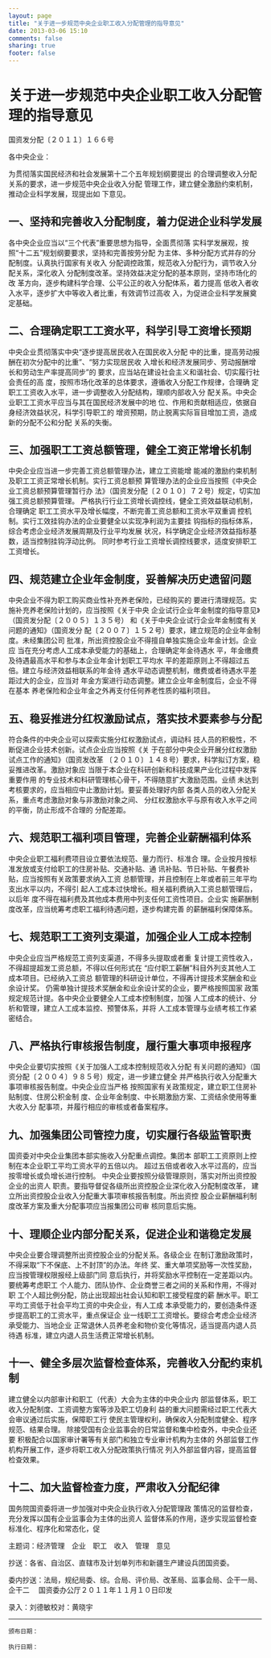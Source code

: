 ```yaml
---
layout: page
title: "关于进一步规范中央企业职工收入分配管理的指导意见"
date: 2013-03-06 15:10
comments: false
sharing: true
footer: false
---
```


# 关于进一步规范中央企业职工收入分配管理的指导意见

国资发分配〔２０１１〕１６６号

各中央企业：

为贯彻落实国民经济和社会发展第十二个五年规划纲要提出
的合理调整收入分配关系的要求，进一步规范中央企业收入分配
管理工作，建立健全激励约束机制，推动企业科学发展，现提出如
下意见。

## 一、坚持和完善收入分配制度，着力促进企业科学发展

各中央企业应当以“三个代表”重要思想为指导，全面贯彻落
实科学发展观，按照“十二五”规划纲要要求，坚持和完善按劳分配
为主体、多种分配方式并存的分配制度。认真执行国家有关收入
分配调控政策，规范收入分配行为，调节收入分配关系，深化收入
分配制度改革。坚持效益决定分配的基本原则，坚持市场化的改
革方向，逐步构建科学合理、公平公正的收入分配体系，着力提高
低收入者收入水平，逐步扩大中等收入者比重，有效调节过高收
入，为促进企业科学发展奠定基础。

## 二、合理确定职工工资水平，科学引导工资增长预期

中央企业贯彻落实中央“逐步提高居民收入在国民收入分配
中的比重，提高劳动报酬在初次分配中的比重”、“努力实现居民收
入增长和经济发展同步、劳动报酬增长和劳动生产率提高同步”的
要求，应当站在建设社会主义和谐社会、切实履行社会责任的高
度，按照市场化改革的总体要求，遵循收入分配工作规律，合理确
定职工工资收入水平，进一步调整收入分配结构，理顺内部收入分
配关系。中央企业职工工资水平应当与其在国民经济发展中的地
位、作用和贡献相适应，依据自身经济效益状况，科学引导职工的
增资预期，防止脱离实际盲目增加工资，造成新的分配不公和分配
关系的失衡。

## 三、加强职工工资总额管理，健全工资正常增长机制

中央企业应当进一步完善工资总额管理办法，建立工资能增
能减的激励约束机制及职工工资正常增长机制。实行工资总额预
算管理办法的企业应当按照《中央企业工资总额预算管理暂行办
法》（国资发分配〔２０１０〕７２号）规定，切实加强工资总额预算管理。
严格执行行业工资增长调控线，健全工资效益联动机制，合理确定
职工工资水平及增长幅度，不断完善工资总额和工资水平双重调
控机制。实行工效挂钩办法的企业要健全以实现净利润为主要挂
钩指标的指标体系，综合考虑企业经济发展周期及行业平均发展
状况，科学确定企业经济效益指标基数，适当控制挂钩浮动比例。
同时参考行业工资增长调控线要求，适度安排职工工资增长。

## 四、规范建立企业年金制度，妥善解决历史遗留问题

中央企业不得为职工购买商业性补充养老保险，已经购买的
要进行清理规范。实施补充养老保险计划的，应当按照《关于中央
企业试行企业年金制度的指导意见》（国资发分配〔２００５〕１３５号）
和《关于中央企业试行企业年金制度有关问题的通知》（国资发分
配〔２００７〕１５２号）要求，建立规范的企业年金制度。未经集团公司
批准，所出资控股企业不得擅自单独实施企业年金计划。企业应
当在充分考虑人工成本承受能力的基础上，合理确定年金待遇水
平，年金缴费及待遇最高水平和参与本企业年金计划职工平均水
平的差距原则上不得超过五倍。建立与经济效益相联系的年金待
遇水平动态调整机制，缴费或者待遇水平差距过大的企业，应当对
年金方案进行动态调整。建立企业年金制度后，企业不得在基本
养老保险和企业年金之外再支付任何养老性质的福利项目。

## 五、稳妥推进分红权激励试点，落实技术要素参与分配

符合条件的中央企业可以探索实施分红权激励试点，调动科
技人员的积极性，不断促进企业技术创新。试点企业应当按照《关
于在部分中央企业开展分红权激励试点工作的通知》（国资发改革
〔２０１０〕１４８号）要求，科学拟订方案，稳妥推进改革。激励对象应
当限于本企业在科研创新和科技成果产业化过程中发挥重要作用
的专业技术和科研管理核心骨干，不得随意扩大激励范围。业绩
未达到考核要求的，应当相应中止激励计划。要妥善处理好内部
各类人员的收入分配关系，重点考虑激励对象与非激励对象之间、
分红权激励水平与原有收入水平之间的平衡，防止形成不合理的
分配差距。

## 六、规范职工福利项目管理，完善企业薪酬福利体系
中央企业职工福利费项目设立要依法规范、量力而行、标准合
理。企业按月按标准发放或支付给职工的住房补贴、交通补贴、通
讯补贴、节日补贴、午餐费补贴，应当按照有关政策要求纳入工资
总额管理，并且控制在上年或者前三年平均支出水平以内，不得引
起人工成本过快增长。相关福利费纳入工资总额管理后，以后年
度不得在福利费及其他成本费用中列支任何工资性项目。企业实
施薪酬制度改革，应当统筹考虑职工福利待遇问题，逐步构建完善
的薪酬福利保障体系。

## 七、规范职工工资列支渠道，加强企业人工成本控制

中央企业应当严格规范工资列支渠道，不得多头提取或者重
复计提工资性收入，不得超提超发工资总额，不得以任何形式在
“应付职工薪酬”科目外列支其他人工成本项目。已经纳入工资总
额管理的科研设计单位，不得再计提技术奖酬金和业余设计奖。
仍需单独计提技术奖酬金和业余设计奖的企业，要严格按照国家
政策规定规范计提。各中央企业要健全人工成本控制制度，加强
人工成本的统计、分析和管理，建立人工成本监控、预警体系，并将
人工成本管理与业绩考核工作紧密结合。

## 八、严格执行审核报告制度，履行重大事项申报程序

中央企业要切实按照《关于加强人工成本控制规范收入分配
有关问题的通知》（国资分配〔２００４〕９８５号）规定，进一步建立健全
并严格执行收入分配重大事项审核报告制度。中央企业应当严格
按照国家有关政策规定，建立职工住房补贴制度、住房公积金制
度、企业年金制度、中长期激励方案、工资结余使用等重大收入分
配事项，并履行相应的审核或者备案程序。

## 九、加强集团公司管控力度，切实履行各级监管职责

国资委对中央企业集团本部实施收入分配重点调控。集团本
部职工工资原则上控制在本企业职工平均工资水平的五倍以内。
超过五倍或者收入水平过高的，应当按零增长或负增长进行控制。
中央企业要按照分级管理原则，落实对所出资控股企业的出资人
职责。要指导督促各级所出资控股企业深化收入分配制度改革，
建立所出资控股企业收入分配重大事项审核报告制度。所出资控
股企业薪酬福利制度改革方案及重大分配事项应当报集团公司审
核同意后实施。

## 十、理顺企业内部分配关系，促进企业和谐稳定发展

中央企业要合理调整所出资控股企业的分配关系。各级企业
在制订激励政策时，不得采取“下不保底、上不封顶”的办法。年终
奖、重大单项奖励等一次性奖励，应当按管理权限报经上级部门同
意后执行，并将奖励水平控制在一定差距以内。要统筹考虑职工
个人能力、团队协作、企业商誉三者之间的关系和作用，不得对职
工个人超比例分配，防止出现超出社会认知和职工接受程度的薪
酬水平。职工平均工资低于社会平均工资的中央企业，有人工成
本承受能力的，要创造条件逐步提高职工的工资水平，重点保证企
业一线职工工资增长。要综合考虑企业经济承受能力、当地企业
正常退休人员养老金和物价变化等情况，适当提高内退人员待遇
标准，建立内退人员生活费正常增长机制。

## 十一、健全多层次监督检查体系，完善收入分配约束机制

建立健全以内部审计和职工（代表）大会为主体的中央企业内
部监督体系，职工收入分配制度、工资调整方案等涉及职工切身利
益的重大问题需经过职工代表大会审议通过后实施，保障职工行
使民主管理权利，确保收入分配制度健全、程序规范、结果合理。
除接受国有企业监事会的日常监督和集中检查外，中央企业还要
积极配合以国家审计署等有关部门和独立专业审计机构为主体的
外部监督工作机构开展工作，逐步将职工收入分配政策执行情况
列入外部监督内容，提高监督检查效果。

## 十二、加大监督检查力度，严肃收入分配纪律

国务院国资委将进一步加强对中央企业执行收入分配管理政
策情况的监督检查，充分发挥以国有企业监事会为主体的出资人
监督体系的作用，逐步实现监督检查标准化、程序化和常态化，促


主题词：经济管理　企业　职工　收入　管理　意见

抄送：各省、自治区、直辖市及计划单列市和新疆生产建设兵团国资委。

委内抄送：法局，规纪局委、综。合局、评价局、改革局、监事会局、企干一局、企干二
　国资委办公厅２０１１年１１月１０日印发　

录入：刘德敏校对：黄晓宇

----

	颁布日期：

	执行日期：



